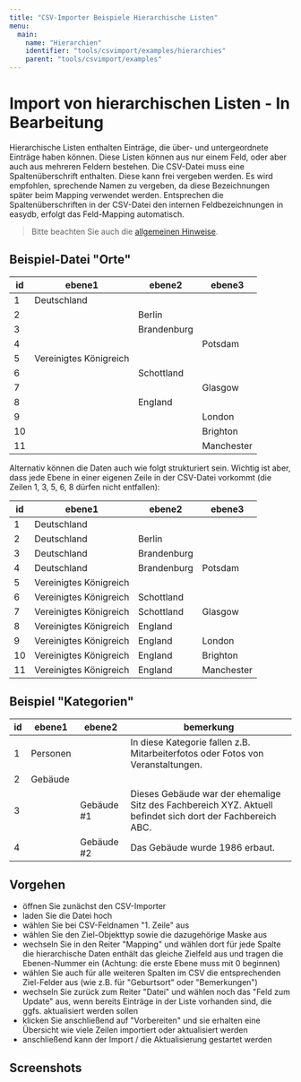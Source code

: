 ```yaml
---
title: "CSV-Importer Beispiele Hierarchische Listen"
menu:
  main:
    name: "Hierarchien"
    identifier: "tools/csvimport/examples/hierarchies"
    parent: "tools/csvimport/examples"
---
```

# Import von hierarchischen Listen - In Bearbeitung

Hierarchische Listen enthalten Einträge, die über- und untergeordnete Einträge haben können. Diese Listen können aus nur einem Feld, oder aber auch aus mehreren Feldern bestehen. Die CSV-Datei muss eine Spaltenüberschrift enthalten. Diese kann frei vergeben werden. Es wird empfohlen, sprechende Namen zu vergeben, da diese Bezeichnungen später beim Mapping verwendet werden. Entsprechen die Spaltenüberschriften in der CSV-Datei den internen Feldbezeichnungen in easydb, erfolgt das Feld-Mapping automatisch.

> Bitte beachten Sie auch die [allgemeinen Hinweise](../../general).

## Beispiel-Datei "Orte"

| id   | ebene1                 | ebene2      | ebene3     |
| ---- | ---------------------- | ----------- | ---------- |
| 1    | Deutschland            |             |            |
| 2    |                        | Berlin      |            |
| 3    |                        | Brandenburg |            |
| 4    |                        |             | Potsdam    |
| 5    | Vereinigtes Königreich |             |            |
| 6    |                        | Schottland  |            |
| 7    |                        |             | Glasgow    |
| 8    |                        | England     |            |
| 9    |                        |             | London     |
| 10   |                        |             | Brighton   |
| 11   |                        |             | Manchester |



Alternativ können die Daten auch wie folgt strukturiert sein. Wichtig ist aber, dass jede Ebene in einer eigenen Zeile in der CSV-Datei vorkommt (die Zeilen 1, 3, 5, 6, 8 dürfen nicht entfallen):

| id   | ebene1                 | ebene2      | ebene3     |
| ---- | ---------------------- | ----------- | ---------- |
| 1    | Deutschland            |             |            |
| 2    | Deutschland            | Berlin      |            |
| 3    | Deutschland            | Brandenburg |            |
| 4    | Deutschland            | Brandenburg | Potsdam    |
| 5    | Vereinigtes Königreich |             |            |
| 6    | Vereinigtes Königreich | Schottland  |            |
| 7    | Vereinigtes Königreich | Schottland  | Glasgow    |
| 8    | Vereinigtes Königreich | England     |            |
| 9    | Vereinigtes Königreich | England     | London     |
| 10   | Vereinigtes Königreich | England     | Brighton   |
| 11   | Vereinigtes Königreich | England     | Manchester |



## Beispiel "Kategorien"

| id   | ebene1   | ebene2     | bemerkung                                                    |
| ---- | -------- | ---------- | ------------------------------------------------------------ |
| 1    | Personen |            | In diese Kategorie fallen z.B. Mitarbeiterfotos oder Fotos von Veranstaltungen. |
| 2    | Gebäude  |            |                                                              |
| 3    |          | Gebäude #1 | Dieses Gebäude war der ehemalige Sitz des Fachbereich XYZ. Aktuell befindet sich dort der Fachbereich ABC. |
| 4    |          | Gebäude #2 | Das Gebäude wurde 1986 erbaut.                               |



## Vorgehen

- öffnen Sie zunächst den CSV-Importer
- laden Sie die Datei hoch
- wählen Sie bei CSV-Feldnamen "1. Zeile" aus
- wählen Sie den Ziel-Objekttyp sowie die dazugehörige Maske aus
- wechseln Sie in den Reiter "Mapping" und wählen dort für jede Spalte die hierarchische Daten enthält das gleiche Zielfeld aus und tragen die Ebenen-Nummer ein (Achtung: die erste Ebene muss mit 0 beginnen)
- wählen Sie auch für alle weiteren Spalten im CSV die entsprechenden Ziel-Felder aus (wie z.B. für "Geburtsort" oder "Bemerkungen")
- wechseln Sie zurück zum Reiter "Datei" und wählen noch das "Feld zum Update" aus, wenn bereits Einträge in der Liste vorhanden sind, die ggfs. aktualisiert werden sollen
- klicken Sie anschließend auf "Vorbereiten" und sie erhalten eine Übersicht wie viele Zeilen importiert oder aktualisiert werden
- anschließend kann der Import / die Aktualisierung gestartet werden



## Screenshots





